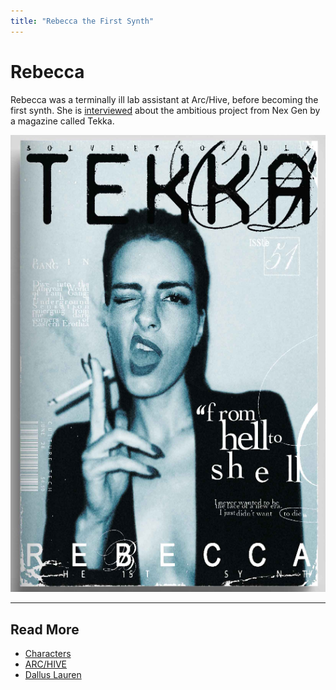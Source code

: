 ```yaml
---
title: "Rebecca the First Synth"
---
```

# Rebecca

Rebecca was a terminally ill lab assistant at Arc/Hive, before becoming the first
synth. She is [interviewed](../files/tekka_interview) about the ambitious project from Nex Gen
by a magazine called Tekka.

![Tekka Magazine cover](../../Resources/files/tekka/tekka_cover.png)

***

## Read More

- [Characters](characters)
- [ARC/HIVE](../lore/archive)
- [Dallus Lauren](dallus-lauren)